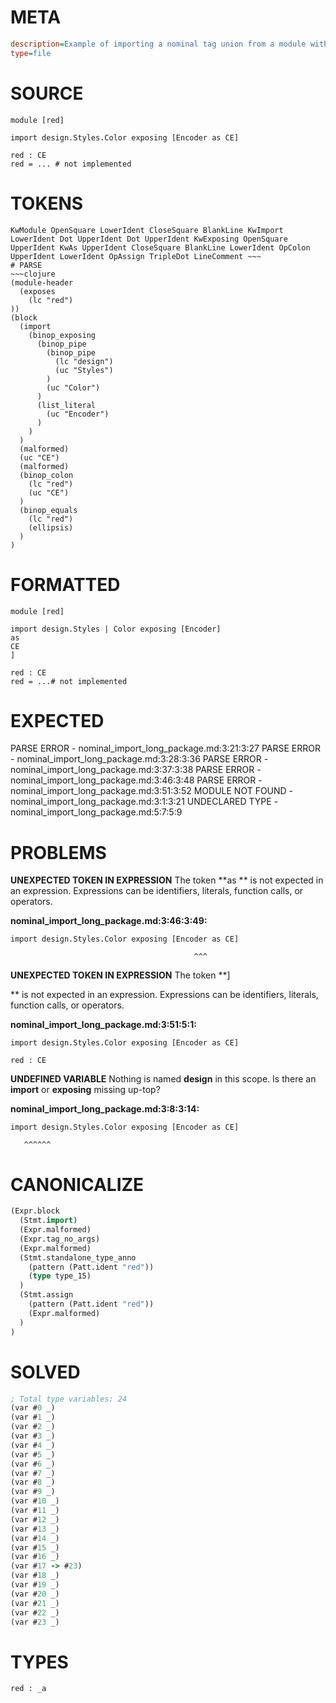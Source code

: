 # META
~~~ini
description=Example of importing a nominal tag union from a module within a package, and renaming it using `as`
type=file
~~~
# SOURCE
~~~roc
module [red]

import design.Styles.Color exposing [Encoder as CE]

red : CE
red = ... # not implemented
~~~
# TOKENS
~~~text
KwModule OpenSquare LowerIdent CloseSquare BlankLine KwImport LowerIdent Dot UpperIdent Dot UpperIdent KwExposing OpenSquare UpperIdent KwAs UpperIdent CloseSquare BlankLine LowerIdent OpColon UpperIdent LowerIdent OpAssign TripleDot LineComment ~~~
# PARSE
~~~clojure
(module-header
  (exposes
    (lc "red")
))
(block
  (import
    (binop_exposing
      (binop_pipe
        (binop_pipe
          (lc "design")
          (uc "Styles")
        )
        (uc "Color")
      )
      (list_literal
        (uc "Encoder")
      )
    )
  )
  (malformed)
  (uc "CE")
  (malformed)
  (binop_colon
    (lc "red")
    (uc "CE")
  )
  (binop_equals
    (lc "red")
    (ellipsis)
  )
)
~~~
# FORMATTED
~~~roc
module [red]

import design.Styles | Color exposing [Encoder]
as 
CE
]

red : CE
red = ...# not implemented
~~~
# EXPECTED
PARSE ERROR - nominal_import_long_package.md:3:21:3:27
PARSE ERROR - nominal_import_long_package.md:3:28:3:36
PARSE ERROR - nominal_import_long_package.md:3:37:3:38
PARSE ERROR - nominal_import_long_package.md:3:46:3:48
PARSE ERROR - nominal_import_long_package.md:3:51:3:52
MODULE NOT FOUND - nominal_import_long_package.md:3:1:3:21
UNDECLARED TYPE - nominal_import_long_package.md:5:7:5:9
# PROBLEMS
**UNEXPECTED TOKEN IN EXPRESSION**
The token **as ** is not expected in an expression.
Expressions can be identifiers, literals, function calls, or operators.

**nominal_import_long_package.md:3:46:3:49:**
```roc
import design.Styles.Color exposing [Encoder as CE]
```
                                             ^^^


**UNEXPECTED TOKEN IN EXPRESSION**
The token **]

** is not expected in an expression.
Expressions can be identifiers, literals, function calls, or operators.

**nominal_import_long_package.md:3:51:5:1:**
```roc
import design.Styles.Color exposing [Encoder as CE]

red : CE
```


**UNDEFINED VARIABLE**
Nothing is named **design** in this scope.
Is there an **import** or **exposing** missing up-top?

**nominal_import_long_package.md:3:8:3:14:**
```roc
import design.Styles.Color exposing [Encoder as CE]
```
       ^^^^^^


# CANONICALIZE
~~~clojure
(Expr.block
  (Stmt.import)
  (Expr.malformed)
  (Expr.tag_no_args)
  (Expr.malformed)
  (Stmt.standalone_type_anno
    (pattern (Patt.ident "red"))
    (type type_15)
  )
  (Stmt.assign
    (pattern (Patt.ident "red"))
    (Expr.malformed)
  )
)
~~~
# SOLVED
~~~clojure
; Total type variables: 24
(var #0 _)
(var #1 _)
(var #2 _)
(var #3 _)
(var #4 _)
(var #5 _)
(var #6 _)
(var #7 _)
(var #8 _)
(var #9 _)
(var #10 _)
(var #11 _)
(var #12 _)
(var #13 _)
(var #14 _)
(var #15 _)
(var #16 _)
(var #17 -> #23)
(var #18 _)
(var #19 _)
(var #20 _)
(var #21 _)
(var #22 _)
(var #23 _)
~~~
# TYPES
~~~roc
red : _a
~~~
